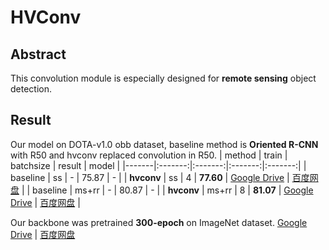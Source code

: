 # HVConv

## Abstract
This convolution module is especially designed for **remote sensing** object detection.

## Result
Our model on DOTA-v1.0 obb dataset, baseline method is **Oriented R-CNN** with R50 and hvconv replaced convolution in R50.
| method | train | batchsize | result | model |
|-------|:-------:|:-------:|:-------:|:-------:|
| baseline | ss | - | 75.87 | - | 
| **hvconv** | ss | 4 | **77.60** | [Google Drive](https://drive.google.com/file/d/1TCIY-aYJT62TuxEkaCI5OQSWtPAQji_m/view?usp=sharing) \| [百度网盘](https://pan.baidu.com/s/1uHoW5sSIEDQ59odXCYN-nQ?pwd=iqar) | 
| baseline | ms+rr | - | 80.87 | - | 
| **hvconv** | ms+rr | 8 | **81.07** | [Google Drive](https://drive.google.com/file/d/13yH2E5b-RLbLPloftRj8Zly2iKbqBGUy/view?usp=sharing) \| [百度网盘](https://pan.baidu.com/s/1gIvfkDYRM5Gp9kh5HukrIw?pwd=4ni8) | 

Our backbone was pretrained **300-epoch** on ImageNet dataset. [Google Drive](https://drive.google.com/file/d/1jN1687_BflfiiIhd3f31NBHJ_bCeoPfB/view?usp=sharing) \| [百度网盘](https://pan.baidu.com/s/1dEz_kzJ9a6_PrtVLcvs1SA?pwd=xnbn)
